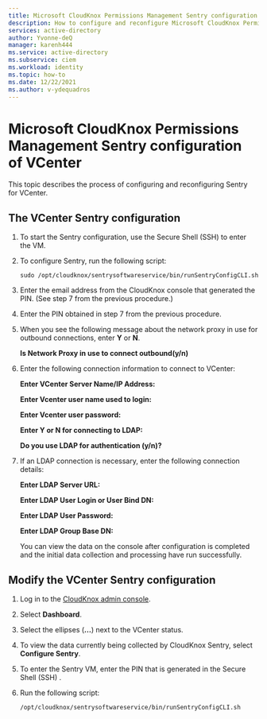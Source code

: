 ```yaml
---
title: Microsoft CloudKnox Permissions Management Sentry configuration of VCenter  
description: How to configure and reconfigure Microsoft CloudKnox Permissions Management Sentry VCenter
services: active-directory
author: Yvonne-deQ
manager: karenh444
ms.service: active-directory
ms.subservice: ciem
ms.workload: identity
ms.topic: how-to
ms.date: 12/22/2021
ms.author: v-ydequadros
---
```


# Microsoft CloudKnox Permissions Management Sentry configuration of VCenter

This topic describes the process of configuring and reconfiguring Sentry for VCenter.

## The VCenter Sentry configuration

1. To start the Sentry configuration, use the Secure Shell (SSH) to enter the VM.
2. To configure Sentry, run the following script:

    `sudo /opt/cloudknox/sentrysoftwareservice/bin/runSentryConfigCLI.sh`

3. Enter the email address from the CloudKnox console that generated the PIN. (See step 7 from the previous procedure.)
4. Enter the PIN obtained in step 7 from the previous procedure.
5. When you see the following message about the network proxy in use for outbound connections, enter **Y** or **N**.

     **Is Network Proxy in use to connect outbound(y/n)**

6. Enter the following connection information to connect to VCenter:

   **Enter VCenter Server Name/IP Address:**

   **Enter Vcenter user name used to login:**

   **Enter Vcenter user password:**

   **Enter Y or N for connecting to LDAP:**

     **Do you use LDAP for authentication (y/n)?**

7. If an LDAP connection is necessary, enter the following connection details:

     **Enter LDAP Server URL:**

     **Enter LDAP User Login or User Bind DN:**

     **Enter LDAP User Password:**

     **Enter LDAP Group Base DN:**

     You can view the data on the console after configuration is completed and the initial data collection and processing have run successfully.

## Modify the VCenter Sentry configuration

1. Log in to the [CloudKnox admin console](https://app.cloudknox.io/data-sources/data-collectors).
2. Select **Dashboard**.
3. Select the ellipses (**...**) next to the VCenter status.
4. To view the data currently being collected by CloudKnox Sentry, select **Configure Sentry**. 
5. To enter the Sentry VM, enter the PIN that is generated in the Secure Shell (SSH) .
6. Run the following script: 

   `/opt/cloudknox/sentrysoftwareservice/bin/runSentryConfigCLI.sh`

<!---## Next steps--->
